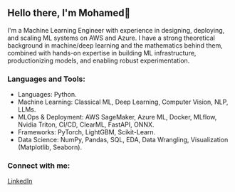 ## Hello there, I'm Mohamed👋

<p> I'm a Machine Learning Engineer with experience in designing, deploying, and scaling ML systems on AWS and Azure. I have a strong theoretical background in machine/deep learning and the mathematics behind them, combined with hands-on expertise in building ML infrastructure, productionizing models, and enabling robust experimentation.
</p>

  
### Languages and Tools:

-	Languages: Python.
-  Machine Learning: Classical ML, Deep Learning, Computer Vision, NLP, LLMs.
- MLOps & Deployment: AWS SageMaker, Azure ML, Docker, MLflow, Nvidia Triton, CI/CD, ClearML, FastAPI, ONNX.
- Frameworks: PyTorch, LightGBM, Scikit-Learn.
- Data Science: NumPy, Pandas, SQL, EDA, Data Wrangling, Visualization (Matplotlib, Seaborn).

 ### Connect with me:
  [LinkedIn](https://www.linkedin.com/in/mzdwedar/)

